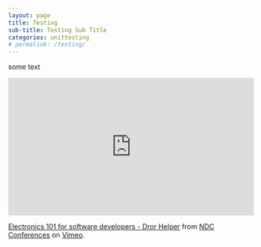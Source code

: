 ```yaml
---
layout: page
title: Testing
sub-title: Testing Sub Title
categories: unittesting
# permalink: /testing/
---
```


some text

<iframe src="https://player.vimeo.com/video/156397798" width="500" height="281" frameborder="0" webkitallowfullscreen mozallowfullscreen allowfullscreen> </iframe>
<p><a href="https://vimeo.com/156397798">Electronics 101 for software developers - Dror Helper</a> from <a href="https://vimeo.com/ndcconferences">NDC Conferences</a> on <a href="https://vimeo.com">Vimeo</a>.</p>